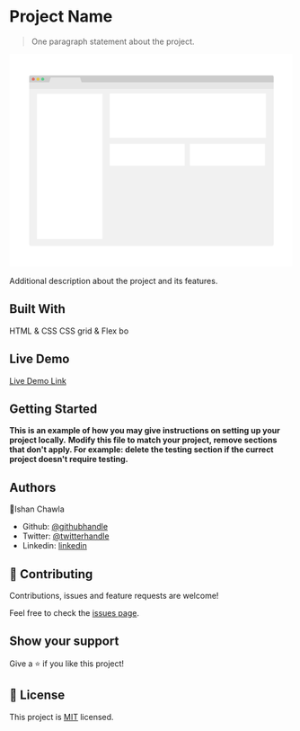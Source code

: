 # Project Name

> One paragraph statement about the project.

![screenshot](./app_screenshot.png)

Additional description about the project and its features.

## Built With

HTML & CSS
CSS grid & Flex bo

## Live Demo

[Live Demo Link](https://rawcdn.githack.com/ishanchawla1/Positioning-and-Floating-Elements/814bee5e8d651c547275d74c6afe91568ae4470b/index.html)


## Getting Started

**This is an example of how you may give instructions on setting up your project locally.**
**Modify this file to match your project, remove sections that don't apply. For example: delete the testing section if the currect project doesn't require testing.**


## Authors

👤Ishan Chawla

- Github: [@githubhandle](https://github.com/ishanchawla1)
- Twitter: [@twitterhandle](https://twitter.com/Ishanchawla1884)
- Linkedin: [linkedin](https://www.linkedin.com/in/ishan-chawla-232988b5/)

## 🤝 Contributing

Contributions, issues and feature requests are welcome!

Feel free to check the [issues page](issues/).

## Show your support

Give a ⭐️ if you like this project!


## 📝 License

This project is [MIT](lic.url) licensed.
